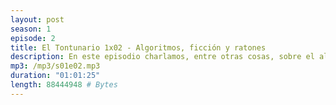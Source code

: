 ```yaml
---
layout: post
season: 1
episode: 2
title: El Tontunario 1x02 - Algoritmos, ficción y ratones
description: En este episodio charlamos, entre otras cosas, sobre el algoritmo de YouTube, el contrato de la ficción y los ratones
mp3: /mp3/s01e02.mp3
duration: "01:01:25"
length: 88444948 # Bytes
---
```

